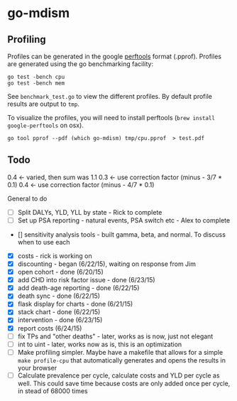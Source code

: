 # go-mdism

## Profiling

Profiles can be generated in the google [perftools](https://code.google.com/p/gperftools/) format (.pprof).
Profiles are generated using the go benchmarking facility:

```
go test -bench cpu
go test -bench mem
```

See `benchmark_test.go` to view the different profiles. By default profile results are output to `tmp`.

To visualize the profiles, you will need to install perftools (`brew install google-perftools` on osx).

```
go tool pprof --pdf (which go-mdism) tmp/cpu.pprof  > test.pdf
```

## Todo


0.4 <- varied, then sum was 1.1
0.3 <- use correction factor (minus - 3/7 * 0.1)
0.4 <- use correction factor (minus - 4/7 * 0.1)


General to do
- [ ] Split DALYs, YLD, YLL by state - Rick to complete
- [ ] Set up PSA reporting - natural events, PSA switch etc - Alex to complete
- [] sensitivity analysis tools - built gamma, beta, and normal. To discuss when to use each
- [x] costs - rick is working on
- [x] discounting - began (6/22/15), waiting on response from Jim
- [x] open cohort - done (6/20/15)
- [x] add CHD into risk factor issue - done  (6/23/15)
- [x] add death-age reporting - done  (6/22/15)
- [x] death sync - done  (6/22/15)
- [x] flask display for charts - done  (6/21/15)
- [x] stack chart - done  (6/22/15)
- [x] intervention - done (6/23/15)
- [x] report costs (6/24/15)
- [ ] fix TPs and "other deaths" - later, works as is now, just not elegant
- [ ] int to uint - later, works now as is, this is an optimization
- [ ] Make profiling simpler. Maybe have a makefile that allows for a simple `make profile-cpu` that automatically generates and opens the results in your browser
- [ ] Calculate prevalence per cycle, calculate costs and YLD per cycle as well. This could save time because costs are only added once per cycle, in stead of 68000 times
